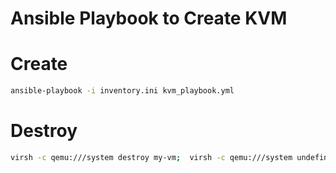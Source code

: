 # Ansible Playbook to Create KVM 

# Create

```bash
ansible-playbook -i inventory.ini kvm_playbook.yml
```

# Destroy

```bash
virsh -c qemu:///system destroy my-vm;  virsh -c qemu:///system undefine my-vm; rm -f /var/lib/libvirt/images/my-vm.qcow2
```
